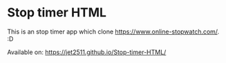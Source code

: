 # Stop timer HTML
This is an stop timer app which clone https://www.online-stopwatch.com/. :D

Available on: https://jet2511.github.io/Stop-timer-HTML/

